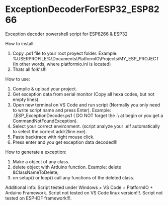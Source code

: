 # ExceptionDecoderForESP32_ESP8266
Exception decoder powershell script for ESP8266 &amp; ESP32

How to install:
1. Copy .ps1 file to your root proyect folder. Example: %USERPROFILE%\Documents\PlatformIO\Projects\MY_ESP_PROJECT (In other words, where platformio.ini is located)
2. Thats all folk's!!!


How to use:
1. Compile & upload your project.
2. Get exception data from serial monitor (Copy all hexa codes, but not empty lines).
3. Open new terminal on VS Code and run script (Normally you only need to write script name and press Enter). Example: .\ESP_ExceptionDecoder.ps1 ( DO NOT forget the .\ at begin or you get a CommandNotFoundException).
4. Select your correct environment. (script analyze your .elf automatically to select the correct addr2line.exe).
5. Paste backtrace with right mouse click.
6. Press enter and you get exception data decoded!!!



How to generate a exception:
1. Make a object of any class.
2. delete object with Arduino function. Example: delete &ClassNameToDelete;
3. on setup() or loop() call any functions of the deleted class.



Additional info:
Script tested under Windows + VS Code + PlatformIO + Arduino Framework.
Script not tested on VS Code linux version!!!.
Script not tested on ESP-IDF framework!!!.
